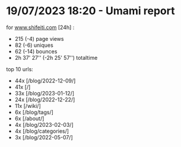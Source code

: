 # 19/07/2023 18:20 - Umami report
for www.shifeiti.com [24h] :

 - 215 (-4) page views
 - 82 (-6) uniques
 - 62 (-14) bounces
 - 2h 37' 27'' (-2h 25' 57'') totaltime


top 10 urls:
 - 44x [/blog/2022-12-09/]
 - 41x [/]
 - 33x [/blog/2023-01-12/]
 - 24x [/blog/2022-12-22/]
 - 11x [/wiki/]
 - 6x [/blog/tags/]
 - 6x [/about/]
 - 4x [/blog/2023-02-03/]
 - 4x [/blog/categories/]
 - 3x [/blog/2022-05-07/]


